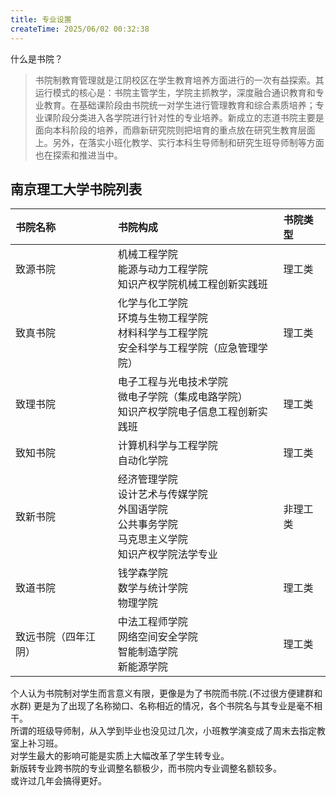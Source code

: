 ```yaml
---
title: 专业设置
createTime: 2025/06/02 00:32:38
---
```

什么是书院？
>书院制教育管理就是江阴校区在学生教育培养方面进行的一次有益探索。其运行模式的核心是：书院主管学生，学院主抓教学，深度融合通识教育和专业教育。在基础课阶段由书院统一对学生进行管理教育和综合素质培养；专业课阶段分类进入各学院进行针对性的专业培养。新成立的志道书院主要是面向本科阶段的培养，而鼎新研究院则把培育的重点放在研究生教育层面上。另外，在落实小班化教学、实行本科生导师制和研究生班导师制等方面也在探索和推进当中。

## 南京理工大学书院列表
| 书院名称             | 书院构成                                                                                                   | 书院类型 |
| :------------------- | :--------------------------------------------------------------------------------------------------------- | :------- |
| 致源书院             | 机械工程学院<br>能源与动力工程学院<br>知识产权学院机械工程创新实践班                                       | 理工类   |
| 致真书院             | 化学与化工学院<br>环境与生物工程学院<br>材料科学与工程学院<br>安全科学与工程学院（应急管理学院）           | 理工类   |
| 致理书院             | 电子工程与光电技术学院<br>微电子学院（集成电路学院）<br>知识产权学院电子信息工程创新实践班                 | 理工类   |
| 致知书院             | 计算机科学与工程学院<br>自动化学院                                                                         | 理工类   |
| 致新书院             | 经济管理学院<br>设计艺术与传媒学院<br>外国语学院<br>公共事务学院<br>马克思主义学院<br>知识产权学院法学专业 | 非理工类 |
| 致道书院             | 钱学森学院<br>数学与统计学院<br>物理学院                                                                   | 理工类   |
| 致远书院（四年江阴） | 中法工程师学院<br>网络空间安全学院<br>智能制造学院<br>新能源学院                                           | 理工类   |

个人认为书院制对学生而言意义有限，更像是为了书院而书院.(不过很方便建群和水群)
更是为了出现了名称拗口、名称相近的情况，各个书院名与其专业是毫不相干。   
所谓的班级导师制，从入学到毕业也没见过几次，小班教学演变成了周末去指定教室上补习班。   
对学生最大的影响可能是实质上大幅改革了学生转专业。   
新版转专业跨书院的专业调整名额极少，而书院内专业调整名额较多。   
或许过几年会搞得更好。